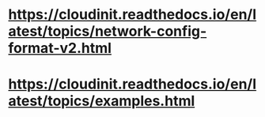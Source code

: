 
# https://cloudinit.readthedocs.io/en/latest/topics/network-config-format-v2.html

# https://cloudinit.readthedocs.io/en/latest/topics/examples.html